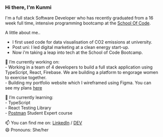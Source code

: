 ### Hi there, I'm Kunmi

I'm a full stack Software Developer who has recently graduated from a 16 week full time, intensive programming bootcamp at the [School Of Code](https://www.schoolofcode.co.uk/ "School Of Code Homepage").

A little about me..
* I first used code for data visualisation of CO2 emissions at university.
* Post uni: I led digital marketing at a clean energy start-up. 
* Now i'm taking a leap into tech at the School of Code Bootcamp. 

🔭  I’m currently working on:<br/>
      - Working in a team of 4 developers to build a full stack application using TypeScript, React, Firebase. We are building a platform to engorage women to exercise together. <br/> 
      - Building my portfolio website which I wireframed using Figma. You can see my plans [here](https://www.figma.com/file/JSJGnzIgccCPZrK4tx9Iws/Portfolio-Website?node-id=0%3A1)
      
🌱  I’m currently learning: <br/> 
      - TypeScript <br/>
      - React Testing Library <br/>
      - [Postman](https://www.postman.com/company/student-program/) Student Expert course <br/> 

📫  You can find me on: [LinkedIn](https://www.linkedin.com/in/kunmi-williams/) / [DEV](https://dev.to/kunmicodes) <br/>
😄  Pronouns: She/her

<!--
**kumsw/kumsw** is a ✨ _special_ ✨ repository because its `README.md` (this file) appears on your GitHub profile.
- 👯 I’m looking to collaborate on ...
- 🤔 I’m looking for help with ...
- 
- 💬 Ask me about ...
- ⚡ Fun fact: ...



-->
